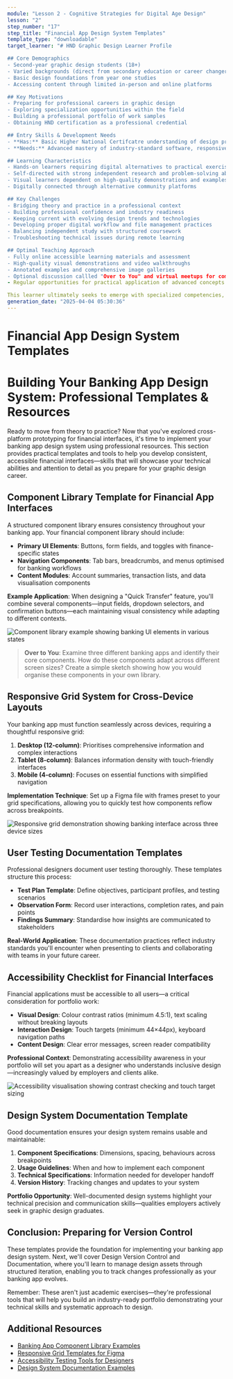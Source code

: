 ```yaml
---
module: "Lesson 2 - Cognitive Strategies for Digital Age Design"
lesson: "2"
step_number: "17"
step_title: "Financial App Design System Templates"
template_type: "downloadable"
target_learner: "# HND Graphic Design Learner Profile

## Core Demographics
- Second-year graphic design students (18+)
- Varied backgrounds (direct from secondary education or career changers)
- Basic design foundations from year one studies
- Accessing content through limited in-person and online platforms

## Key Motivations
- Preparing for professional careers in graphic design
- Exploring specialization opportunities within the field
- Building a professional portfolio of work samples
- Obtaining HND certification as a professional credential

## Entry Skills & Development Needs
- **Has:** Basic Higher National Certifcatre understanding of design principles, software tools, creative processes
- **Needs:** Advanced mastery of industry-standard software, responsive design principles, digital prototyping, technical implementation, project management, client communication, presentation techniques

## Learning Characteristics
- Hands-on learners requiring digital alternatives to practical exercises
- Self-directed with strong independent research and problem-solving abilities
- Visual learners dependent on high-quality demonstrations and examples
- Digitally connected through alternative community platforms

## Key Challenges
- Bridging theory and practice in a professional context
- Building professional confidence and industry readiness
- Keeping current with evolving design trends and technologies
- Developing proper digital workflow and file management practices
- Balancing independent study with structured coursework
- Troubleshooting technical issues during remote learning

## Optimal Teaching Approach
- Fully online accessible learning materials and assessment
- High-quality visual demonstrations and video walkthroughs
- Annotated examples and comprehensive image galleries
- Optional discussion callled "Over to You" and virtual meetups for community building
- Regular opportunities for practical application of advanced concepts

This learner ultimately seeks to emerge with specialized competencies, professional confidence, and an industry-ready portfolio that demonstrates their technical proficiency and creative capabilities."
generation_date: "2025-04-04 05:30:36"
---
```


# Financial App Design System Templates

# Building Your Banking App Design System: Professional Templates & Resources

Ready to move from theory to practice? Now that you've explored cross-platform prototyping for financial interfaces, it's time to implement your banking app design system using professional resources. This section provides practical templates and tools to help you develop consistent, accessible financial interfaces—skills that will showcase your technical abilities and attention to detail as you prepare for your graphic design career.

## Component Library Template for Financial App Interfaces

A structured component library ensures consistency throughout your banking app. Your financial component library should include:

- **Primary UI Elements**: Buttons, form fields, and toggles with finance-specific states
- **Navigation Components**: Tab bars, breadcrumbs, and menus optimised for banking workflows
- **Content Modules**: Account summaries, transaction lists, and data visualisation components

**Example Application**: When designing a "Quick Transfer" feature, you'll combine several components—input fields, dropdown selectors, and confirmation buttons—each maintaining visual consistency while adapting to different contexts.

![Component library example showing banking UI elements in various states](placeholder-image)

> **Over to You**: Examine three different banking apps and identify their core components. How do these components adapt across different screen sizes? Create a simple sketch showing how you would organise these components in your own library.

## Responsive Grid System for Cross-Device Layouts

Your banking app must function seamlessly across devices, requiring a thoughtful responsive grid:

1. **Desktop (12-column)**: Prioritises comprehensive information and complex interactions
2. **Tablet (8-column)**: Balances information density with touch-friendly interfaces
3. **Mobile (4-column)**: Focuses on essential functions with simplified navigation

**Implementation Technique**: Set up a Figma file with frames preset to your grid specifications, allowing you to quickly test how components reflow across breakpoints.

![Responsive grid demonstration showing banking interface across three device sizes](placeholder-image)

## User Testing Documentation Templates

Professional designers document user testing thoroughly. These templates structure this process:

- **Test Plan Template**: Define objectives, participant profiles, and testing scenarios
- **Observation Form**: Record user interactions, completion rates, and pain points
- **Findings Summary**: Standardise how insights are communicated to stakeholders

**Real-World Application**: These documentation practices reflect industry standards you'll encounter when presenting to clients and collaborating with teams in your future career.

## Accessibility Checklist for Financial Interfaces

Financial applications must be accessible to all users—a critical consideration for portfolio work:

- **Visual Design**: Colour contrast ratios (minimum 4.5:1), text scaling without breaking layouts
- **Interaction Design**: Touch targets (minimum 44×44px), keyboard navigation paths
- **Content Design**: Clear error messages, screen reader compatibility

**Professional Context**: Demonstrating accessibility awareness in your portfolio will set you apart as a designer who understands inclusive design—increasingly valued by employers and clients alike.

![Accessibility visualisation showing contrast checking and touch target sizing](placeholder-image)

## Design System Documentation Template

Good documentation ensures your design system remains usable and maintainable:

1. **Component Specifications**: Dimensions, spacing, behaviours across breakpoints
2. **Usage Guidelines**: When and how to implement each component
3. **Technical Specifications**: Information needed for developer handoff
4. **Version History**: Tracking changes and updates to your system

**Portfolio Opportunity**: Well-documented design systems highlight your technical precision and communication skills—qualities employers actively seek in graphic design graduates.

## Conclusion: Preparing for Version Control

These templates provide the foundation for implementing your banking app design system. Next, we'll cover Design Version Control and Documentation, where you'll learn to manage design assets through structured iteration, enabling you to track changes professionally as your banking app evolves.

Remember: These aren't just academic exercises—they're professional tools that will help you build an industry-ready portfolio demonstrating your technical skills and systematic approach to design.

## Additional Resources

- [Banking App Component Library Examples](placeholder-link)
- [Responsive Grid Templates for Figma](placeholder-link)
- [Accessibility Testing Tools for Designers](placeholder-link)
- [Design System Documentation Examples](placeholder-link)